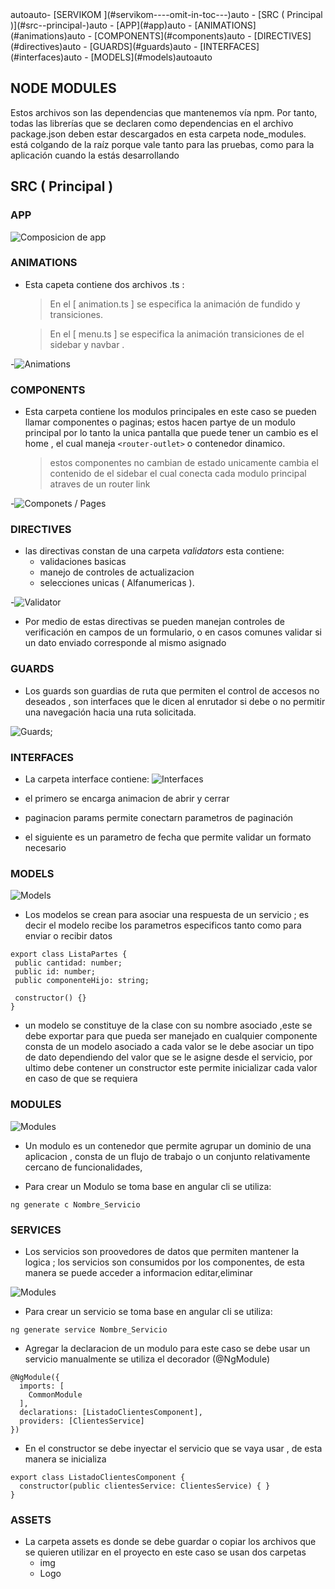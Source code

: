 <!-- TOC -->autoauto- [SERVIKOM <!-- omit in toc -->](#servikom----omit-in-toc---)auto    - [SRC ( Principal )](#src--principal-)auto        - [APP](#app)auto        - [ANIMATIONS](#animations)auto        - [COMPONENTS](#components)auto        - [DIRECTIVES](#directives)auto        - [GUARDS](#guards)auto        - [INTERFACES](#interfaces)auto        - [MODELS](#models)autoauto<!-- /TOC -->


## NODE MODULES 

Estos archivos son las dependencias que mantenemos vía npm. Por tanto, todas las librerías que se declaren como dependencias en el archivo package.json deben estar descargados en esta carpeta node_modules. está colgando de la raíz porque vale tanto para las pruebas, como para la aplicación cuando la estás desarrollando

## SRC ( Principal )
### APP

![Composicion de app](images/APP.png)

### ANIMATIONS

- Esta capeta contiene dos archivos .ts :
  >En el [ animation.ts ] se especifica la animación de fundido y transiciones.

   >En el [ menu.ts ] se especifica la animación  transiciones de el sidebar y navbar .

 -![Animations](images/animations.png)


### COMPONENTS

- Esta carpeta contiene los  modulos principales en este caso se pueden llamar componentes o paginas; estos hacen partye de  un modulo principal por lo tanto la unica pantalla que puede tener un cambio es el home , el cual maneja  ``<router-outlet>`` o contenedor  dinamico.
  >estos componentes no cambian de estado unicamente cambia el contenido de el sidebar el cual  conecta cada modulo principal atraves de un router link

-![Componets / Pages](images/pages.png)



### DIRECTIVES

 - las directivas constan de  una carpeta *validators* esta contiene:
   - validaciones basicas 
   - manejo de controles de actualizacion 
   - selecciones unicas ( Alfanumericas ).

-![Validator](images/validator.png)
- Por medio de estas directivas se pueden manejan  controles de verificación en campos de un formulario, o en casos comunes validar   si un dato enviado corresponde al mismo asignado 


### GUARDS 

- Los guards son guardias de ruta  que permiten el control de accesos no deseados ,  son interfaces que le dicen al enrutador si debe o no  permitir una navegación hacia una ruta solicitada. 

 ![Guards](images/guards.png);

### INTERFACES

- La carpeta interface contiene:
   ![Interfaces](images/interfaces.png )

- el primero  se encarga  animacion de  abrir y cerrar

- paginacion params permite conectarn parametros de paginación
- el siguiente  es un parametro de fecha que permite validar un formato necesario


### MODELS

 ![Models](images/models.png )

- Los modelos se crean para asociar  una respuesta de un servicio ; es decir el modelo recibe los parametros especificos tanto como para enviar o recibir datos
 ``` 
 export class ListaPartes {
  public cantidad: number;
  public id: number;
  public componenteHijo: string;

  constructor() {}
}
```
- un modelo se constituye de  la clase  con su nombre asociado ,este  se debe exportar  para que pueda ser  manejado en cualquier componente consta de un modelo asociado a cada valor se le debe asociar  un tipo de dato dependiendo del valor que se le asigne  desde el servicio, por ultimo debe contener un constructor este permite inicializar cada valor en caso de que se requiera

### MODULES

 ![Modules](images/modules.png )

- Un modulo es un contenedor que permite agrupar un dominio de una aplicacion , consta de un  flujo de trabajo o  un conjunto relativamente  cercano de funcionalidades, 
 

- Para crear un Modulo  se toma  base  en angular cli  se utiliza:
```
ng generate c Nombre_Servicio 
```


### SERVICES

- Los servicios son proovedores de datos  que permiten mantener  la logica ; los servicios son consumidos por los componentes, de esta manera se puede acceder a informacion editar,eliminar  


![Modules](images/servicios.png )

- Para crear un servicio   se toma  base  en angular cli  se utiliza:
```
ng generate service Nombre_Servicio 
```

 - Agregar la declaracion de  un modulo para este caso se debe usar  un servicio manualmente  se utiliza el decorador 
(@NgModule) 

```
@NgModule({
  imports: [
    CommonModule
  ],
  declarations: [ListadoClientesComponent],
  providers: [ClientesService]
})
```

- En  el constructor se debe inyectar  el servicio que se vaya  usar , de esta manera se inicializa

```
export class ListadoClientesComponent {
  constructor(public clientesService: ClientesService) { }
}
```
### ASSETS


- La carpeta assets  es donde se debe guardar o copiar los archivos que se quieren utilizar en el proyecto en este caso  se usan dos carpetas 
  - img
   - Logo

